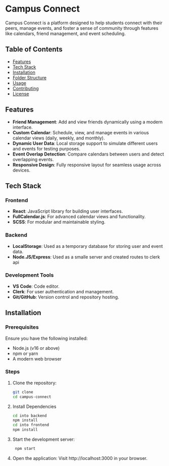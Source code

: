 # Campus Connect

Campus Connect is a platform designed to help students connect with their peers, manage events, and foster a sense of community through features like calendars, friend management, and event scheduling.

## Table of Contents
- [Features](#features)
- [Tech Stack](#tech-stack)
- [Installation](#installation)
- [Folder Structure](#folder-structure)
- [Usage](#usage)
- [Contributing](#contributing)
- [License](#license)

## Features
- **Friend Management**: Add and view friends dynamically using a modern interface.
- **Custom Calendar**: Schedule, view, and manage events in various calendar views (daily, weekly, and monthly).
- **Dynamic User Data**: Local storage support to simulate different users and events for testing purposes.
- **Event Overlap Detection**: Compare calendars between users and detect overlapping events.
- **Responsive Design**: Fully responsive layout for seamless usage across devices.

## Tech Stack
### Frontend
- **React**: JavaScript library for building user interfaces.
- **FullCalendar.js**: For advanced calendar views and functionality.
- **SCSS**: For modular and maintainable styling.

### Backend
- **LocalStorage**: Used as a temporary database for storing user and event data.
- **Node.JS/Express**: Used as a smalle server and created routes to clerk api

### Development Tools
- **VS Code**: Code editor.
- **Clerk**: For user authentication and management.
- **Git/GitHub**: Version control and repository hosting.

## Installation

### Prerequisites
Ensure you have the following installed:
- Node.js (v16 or above)
- npm or yarn
- A modern web browser

### Steps
1. Clone the repository:
   ```bash
   git clone
   cd campus-connect
2. Install Dependencies
    ```bash
    cd into backend
    npm install
    cd into frontend
    npm install
3. Start the development server:
   ```bash
    npm start
4.	Open the application:
    Visit http://localhost:3000 in your browser.